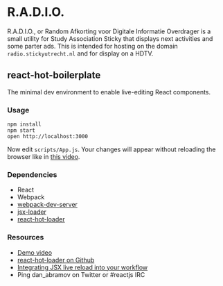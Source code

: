 # R.A.D.I.O.

R.A.D.I.O., or Random Afkorting voor Digitale Informatie Overdrager is a small
utility for Study Association Sticky that displays next activities and some parter
ads. This is intended for hosting on the domain `radio.stickyutrecht.nl` and for
display on a HDTV.




## react-hot-boilerplate

The minimal dev environment to enable live-editing React components.

### Usage

```
npm install
npm start
open http://localhost:3000
```

Now edit `scripts/App.js`.
Your changes will appear without reloading the browser like in [this video](http://vimeo.com/100010922).

### Dependencies

* React
* Webpack
* [webpack-dev-server](https://github.com/webpack/webpack-dev-server)
* [jsx-loader](https://github.com/petehunt/jsx-loader)
* [react-hot-loader](https://github.com/gaearon/react-hot-loader)

### Resources

* [Demo video](http://vimeo.com/100010922)
* [react-hot-loader on Github](https://github.com/gaearon/react-hot-loader)
* [Integrating JSX live reload into your workflow](http://gaearon.github.io/react-hot-loader/)
* Ping dan_abramov on Twitter or #reactjs IRC
